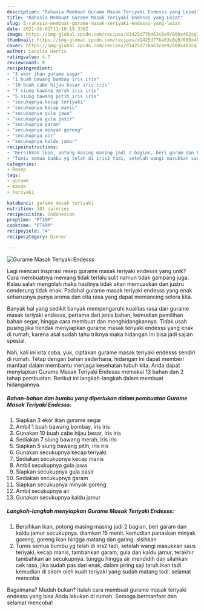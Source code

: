 ```yaml
---
description: "Rahasia Membuat Gurame Masak Teriyaki Endesss yang Lezat"
title: "Rahasia Membuat Gurame Masak Teriyaki Endesss yang Lezat"
slug: 5-rahasia-membuat-gurame-masak-teriyaki-endesss-yang-lezat
date: 2021-05-01T11:18:19.338Z
image: https://img-global.cpcdn.com/recipes/d1425d77ba63c8e9/680x482cq70/gurame-masak-teriyaki-endesss-foto-resep-utama.jpg
thumbnail: https://img-global.cpcdn.com/recipes/d1425d77ba63c8e9/680x482cq70/gurame-masak-teriyaki-endesss-foto-resep-utama.jpg
cover: https://img-global.cpcdn.com/recipes/d1425d77ba63c8e9/680x482cq70/gurame-masak-teriyaki-endesss-foto-resep-utama.jpg
author: Cecelia Harris
ratingvalue: 4.7
reviewcount: 8
recipeingredient:
- "3 ekor ikan gurame segar"
- "1 buah bawang bombay iris iris"
- "10 buah cabe hijau besar iris iris"
- "7 siung bawang merah iris iris"
- "5 siung bawang pitih iris iris"
- "secukupnya kecap teriyaki"
- "secukupnya kecap manis"
- "secukupnya gula jawa"
- "secukupnya gula pasir"
- "secukupnya garam"
- "secukupnya minyak goreng"
- "secukupnya air"
- "secukupnya kaldu jamur"
recipeinstructions:
- "Bersihkan ikan, potong masing masing jadi 2 bagian, beri garam dan kaldu jamur secukupnya. diamkan 15 menit. kemudian panaskan minyak goreng, goreng ikan hingga matang dan garing. sisihkan"
- "Tumis semua bumbu yg telah di iris2 tadi, setelah wangi masukkan saus teriyaki, kecap manis, tambahkan garam, gula dan kaldu jamur, terakhir tambahkan air secukupnya. tunggu hingga air mendidih dan silahkan cek rasa, jika sudah pas dan enak, dalam piring saji taruh ikan tadi kemudian di siram oleh kuah teriyaki yang sudah matang tadi. selamat mencoba"
categories:
- Resep
tags:
- gurame
- masak
- teriyaki

katakunci: gurame masak teriyaki 
nutrition: 101 calories
recipecuisine: Indonesian
preptime: "PT39M"
cooktime: "PT49M"
recipeyield: "4"
recipecategory: Dinner

---
```



![Gurame Masak Teriyaki Endesss](https://img-global.cpcdn.com/recipes/d1425d77ba63c8e9/680x482cq70/gurame-masak-teriyaki-endesss-foto-resep-utama.jpg)

Lagi mencari inspirasi resep gurame masak teriyaki endesss yang unik? Cara membuatnya memang tidak terlalu sulit namun tidak gampang juga. Kalau salah mengolah maka hasilnya tidak akan memuaskan dan justru cenderung tidak enak. Padahal gurame masak teriyaki endesss yang enak seharusnya punya aroma dan cita rasa yang dapat memancing selera kita.

Banyak hal yang sedikit banyak mempengaruhi kualitas rasa dari gurame masak teriyaki endesss, pertama dari jenis bahan, kemudian pemilihan bahan segar, hingga cara membuat dan menghidangkannya. Tidak usah pusing jika hendak menyiapkan gurame masak teriyaki endesss yang enak di rumah, karena asal sudah tahu triknya maka hidangan ini bisa jadi sajian spesial.




Nah, kali ini kita coba, yuk, ciptakan gurame masak teriyaki endesss sendiri di rumah. Tetap dengan bahan sederhana, hidangan ini dapat memberi manfaat dalam membantu menjaga kesehatan tubuh kita. Anda dapat menyiapkan Gurame Masak Teriyaki Endesss memakai 13 bahan dan 2 tahap pembuatan. Berikut ini langkah-langkah dalam membuat hidangannya.

<!--inarticleads1-->

##### Bahan-bahan dan bumbu yang diperlukan dalam pembuatan Gurame Masak Teriyaki Endesss:

1. Siapkan 3 ekor ikan gurame segar
1. Ambil 1 buah bawang bombay, iris iris
1. Gunakan 10 buah cabe hijau besar, iris iris
1. Sediakan 7 siung bawang merah, iris iris
1. Siapkan 5 siung bawang pitih, iris iris
1. Gunakan secukupnya kecap teriyaki
1. Sediakan secukupnya kecap manis
1. Ambil secukupnya gula jawa
1. Siapkan secukupnya gula pasir
1. Sediakan secukupnya garam
1. Siapkan secukupnya minyak goreng
1. Ambil secukupnya air
1. Gunakan secukupnya kaldu jamur




<!--inarticleads2-->

##### Langkah-langkah menyiapkan Gurame Masak Teriyaki Endesss:

1. Bersihkan ikan, potong masing masing jadi 2 bagian, beri garam dan kaldu jamur secukupnya. diamkan 15 menit. kemudian panaskan minyak goreng, goreng ikan hingga matang dan garing. sisihkan
1. Tumis semua bumbu yg telah di iris2 tadi, setelah wangi masukkan saus teriyaki, kecap manis, tambahkan garam, gula dan kaldu jamur, terakhir tambahkan air secukupnya. tunggu hingga air mendidih dan silahkan cek rasa, jika sudah pas dan enak, dalam piring saji taruh ikan tadi kemudian di siram oleh kuah teriyaki yang sudah matang tadi. selamat mencoba




Bagaimana? Mudah bukan? Itulah cara membuat gurame masak teriyaki endesss yang bisa Anda lakukan di rumah. Semoga bermanfaat dan selamat mencoba!
